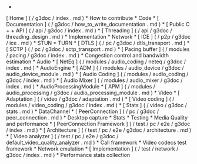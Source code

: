 *
[
Home
]
(
/
g3doc
/
index
.
md
)
*
How
to
contribute
*
Code
*
[
Documentation
]
(
/
g3doc
/
how_to_write_documentation
.
md
)
*
[
Public
C
+
+
API
]
(
/
api
/
g3doc
/
index
.
md
)
*
[
Threading
]
(
/
api
/
g3doc
/
threading_design
.
md
)
*
Implementation
*
Network
*
[
ICE
]
(
/
p2p
/
g3doc
/
ice
.
md
)
*
STUN
*
TURN
*
[
DTLS
]
(
/
pc
/
g3doc
/
dtls_transport
.
md
)
*
[
SCTP
]
(
/
pc
/
g3doc
/
sctp_transport
.
md
)
*
[
Pacing
buffer
]
(
/
modules
/
pacing
/
g3doc
/
index
.
md
)
*
Congestion
control
and
bandwidth
estimation
*
Audio
*
[
NetEq
]
(
/
modules
/
audio_coding
/
neteq
/
g3doc
/
index
.
md
)
*
AudioEngine
*
[
ADM
]
(
/
modules
/
audio_device
/
g3doc
/
audio_device_module
.
md
)
*
[
Audio
Coding
]
(
/
modules
/
audio_coding
/
g3doc
/
index
.
md
)
*
[
Audio
Mixer
]
(
/
modules
/
audio_mixer
/
g3doc
/
index
.
md
)
*
AudioProcessingModule
*
[
APM
]
(
/
modules
/
audio_processing
/
g3doc
/
audio_processing_module
.
md
)
*
Video
*
[
Adaptation
]
(
/
video
/
g3doc
/
adaptation
.
md
)
*
[
Video
coding
]
(
/
modules
/
video_coding
/
g3doc
/
index
.
md
)
*
[
Stats
]
(
/
video
/
g3doc
/
stats
.
md
)
*
DataChannel
*
[
PeerConnection
]
(
/
pc
/
g3doc
/
peer_connection
.
md
)
*
Desktop
capture
*
Stats
*
Testing
*
Media
Quality
and
performance
*
[
PeerConnection
Framework
]
(
/
test
/
pc
/
e2e
/
g3doc
/
index
.
md
)
*
[
Architecture
]
(
/
test
/
pc
/
e2e
/
g3doc
/
architecture
.
md
)
*
[
Video
analyzer
]
(
/
test
/
pc
/
e2e
/
g3doc
/
default_video_quality_analyzer
.
md
)
*
Call
framework
*
Video
codecs
test
framework
*
Network
emulation
*
[
Implementation
]
(
/
test
/
network
/
g3doc
/
index
.
md
)
*
Performance
stats
collection
